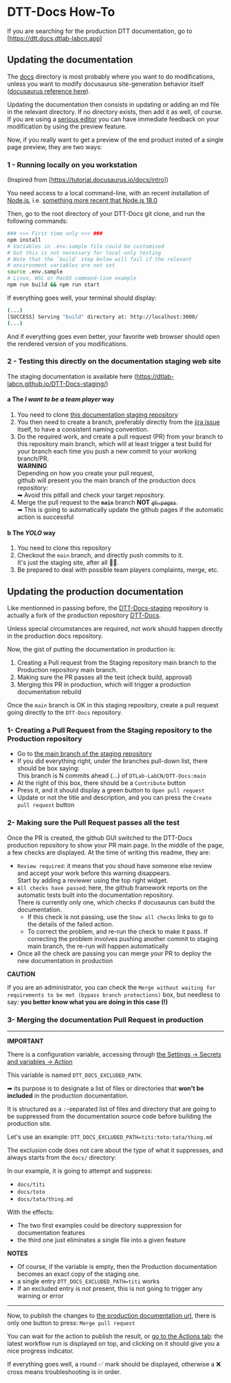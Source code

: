 # DTT-Docs How-To

If you are searching for the production DTT documentation, go to [https://dtt.docs.dtlab-labcn.app]

## Updating the documentation

The [docs](./docs) directory is most probably where you want to do modifications, unless you want to modify docusaurus site-generation behavior itself ([docusaurus reference here](https://docusaurus.io/docs)).

Updating the documentation then consists in updating or adding an md file in the relevant directory. If no directory exists, then add it as well, of course.
If you are using a [serious editor](https://code.visualstudio.com/) you can have immediate feedback on your modification by using the preview feature.

Now, if you really want to get a preview of the end product insted of a single page preview, they are two ways:

### 1 - Running locally on you workstation

(Inspired from [https://tutorial.docusaurus.io/docs/intro])

You need access to a local command-line, with an recent installation of [Node.js](https://nodejs.org/en/download/), i.e. [something more recent that Node.js 18.0](https://docusaurus.io/docs/installation)

Then, go to the root directory of your DTT-Docs git clone, and run the following commands:

```bash
### >>> First time only <<< ###
npm install
# Variables in .env.sample file could be customised
# but this is not necessary for local-only testing
# Note that the `build` step below will fail if the relevant
# environment variables are not set
source .env.sample
# Linux, WSL or MacOS command-line example
npm run build && npm run start
```

If everything goes well, your terminal should display:

```bash
(...)
[SUCCESS] Serving "build" directory at: http://localhost:3000/
(...)
```

And if everything goes even better, your favorite web browser should open the rendered version of you modifications.

### 2 - Testing this directly on the documentation staging web site

The staging documentation is available here (https://dtlab-labcn.github.io/DTT-Docs-staging/)

#### a The _I want to be a team player_ way

1. You need to clone [this documentation staging repository](https://github.com/DTLab-LabCN/DTT-Docs-staging)
2. You then need to create a branch, preferably directly from the [jira issue](https://dtlab-labcn.atlassian.net/jira/software/projects/DTT/boards/16) itself, to have a consistent naming convention.
3. Do the required work, and create a pull request  (PR) from your branch to this repository main branch, which will at least trigger a test build for your branch each time you push a new commit to your working branch/PR.  
   **WARNING**  
   Depending on how you create your pull request,  
   github will present you the main branch of the production docs repository:  
   ➡ Avoid this pitfall and check your target repository.
4. Merge the pull request to the **`main`** branch **NOT** ~~`gh-pages`~~.  
   ➡ This is going to automatically update the github pages if the automatic action is successful

#### b The _YOLO_ way

1. You need to clone this repository
2. Checkout the `main` branch, and directly push commits to it.  
   It's just the staging site, after all 🤷🏽.
3. Be prepared to deal with possible team players complaints, merge, etc.

## Updating the production documentation

Like mentionned in passing before, the [DTT-Docs-staging](https://github.com/DTLab-LabCN/DTT-Docs-staging) repository is actually a fork of the production repository [DTT-Docs](https://github.com/DTLab-LabCN/DTT-Docs).

Unless special circumstances are required, not work should happen directly in the production docs repository.

Now, the gist of putting the documentation in production is:

1. Creating a Pull request from the Staging repository main branch to the Production repository main branch.
2. Making sure the PR passes all the test (check build, approval)
3. Merging this PR in production, which will trigger a production documentation rebuild

Once the `main` branch is OK in this staging repository, create a pull request going directly to the `DTT-Docs` repository.

### 1- Creating a Pull Request from the Staging repository to the Production repository

- Go to [the main branch of the staging repository](https://github.com/DTLab-LabCN/DTT-Docs-staging)
- If you did everything right, under the branches pull-down list, there should be box saying:  
  This branch is N commits ahead (...) of `DTLab-LabCN/DTT-Docs:main`  
- At the right of this box, there should be a `Contribute` button
- Press it, and it should display a green button to `Open pull request`
- Update or not the title and description, and you can press the `Create pull request` button

### 2- Making sure the Pull Request passes all the test

Once the PR is created, the github GUI switched to the DTT-Docs production repository to show your PR main page.
In the middle of the page, a few checks are displayed. At the time of writing this readme, they are:

- `Review required`: it means that you shoud have someone else review and accept your work before this warning disappears.  
  Start by adding a reviewer using the top right widget.
- `All checks have passed`: here, the github framework reports on the automatic tests built into the documentation repository.  
  There is currently only one, which checks if docusaurus can build the documentation.  
  - If this check is not passing, use the `Show all checks` links to go to the details of the failed action.
  - To correct the problem, and re-run the check to make it pass. If correcting the problem involves pushing another commit to staging main branch, the re-run will happen automatically
- Once all the check are passing you can merge your PR to deploy the new documentation in production

**CAUTION**  

If you are an administrator, you can check the `Merge without waiting for requirements to be met (bypass branch protections)` box, but needless to say: **you better know what you are doing in this case (!)**

### 3- Merging the documentation Pull Request in production

---

**IMPORTANT**  

There is a configuration variable, accessing through [the Settings -> Secrets and variables -> Action](https://github.com/DTLab-LabCN/DTT-Docs/settings/variables/actions)

This variable is named `DTT_DOCS_EXCLUDED_PATH`.

➡ its purpose is to designate a list of files or directories that **won't be included** in the production documentation.

It is structured as a `:`-separated list of files and directory that are going to be suppressed from the documentation source code before building the production site.

Let's use an example: `DTT_DOCS_EXCLUDED_PATH=titi:toto:tata/thing.md`

The exclusion code does not care about the type of what it suppresses, and always starts from the `docs/` directory:

In our example, it is going to attempt and suppress:
- `docs/titi`
- `docs/toto`
- `docs/tata/thing.md`

With the effects:
- The two first examples could be directory suppression for documentation features
- the third one just eliminates a single file into a given feature

**NOTES**  
- Of course, if the variable is empty, then the Production documentation becomes an exact copy of the staging one.
- a single entry `DTT_DOCS_EXCLUDED_PATH=titi` works
- If an excluded entry is not present, this is not going to trigger any warning or error

---

Now, to publish the changes to [the production documentation url](https://dtt.docs.dtlab-labcn.app/), there is only one button to press: `Merge pull request`

You can wait for the action to publish the result, or [go to the Actions tab](https://github.com/DTLab-LabCN/DTT-Docs/actions): the latest workflow run is displayed on top, and clicking on it should give you a nice progress indicator.

If everything goes well, a round ✅ mark should be displayed, otherwise a ❌ cross means troubleshooting is in order.
